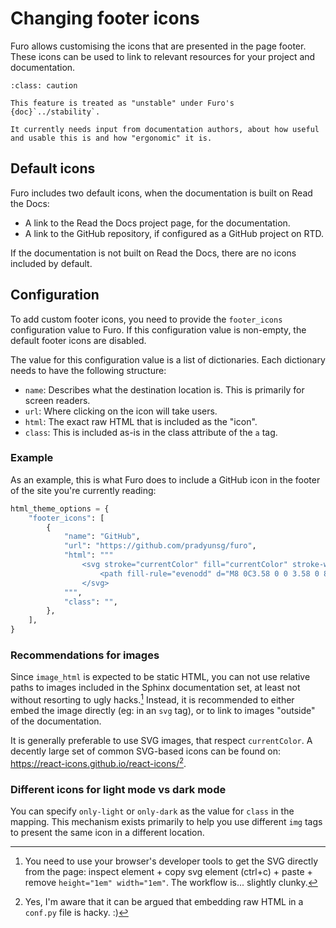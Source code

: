 # Changing footer icons

Furo allows customising the icons that are presented in the page footer. These icons can be used to link to relevant resources for your project and documentation.

```{admonition} Unstable, seeking feedback
:class: caution

This feature is treated as "unstable" under Furo's {doc}`../stability`.

It currently needs input from documentation authors, about how useful and usable this is and how "ergonomic" it is.
```

## Default icons

Furo includes two default icons, when the documentation is built on Read the Docs:

- A link to the Read the Docs project page, for the documentation.
- A link to the GitHub repository, if configured as a GitHub project on RTD.

If the documentation is not built on Read the Docs, there are no icons included by default.

## Configuration

To add custom footer icons, you need to provide the `footer_icons` configuration value to Furo. If this configuration value is non-empty, the default footer icons are disabled.

The value for this configuration value is a list of dictionaries. Each dictionary needs to have the following structure:

- `name`: Describes what the destination location is. This is primarily for screen readers.
- `url`: Where clicking on the icon will take users.
- `html`: The exact raw HTML that is included as the "icon".
- `class`: This is included as-is in the class attribute of the `a` tag.

### Example

As an example, this is what Furo does to include a GitHub icon in the footer of the site you're currently reading:

```python
html_theme_options = {
    "footer_icons": [
        {
            "name": "GitHub",
            "url": "https://github.com/pradyunsg/furo",
            "html": """
                <svg stroke="currentColor" fill="currentColor" stroke-width="0" viewBox="0 0 16 16">
                    <path fill-rule="evenodd" d="M8 0C3.58 0 0 3.58 0 8c0 3.54 2.29 6.53 5.47 7.59.4.07.55-.17.55-.38 0-.19-.01-.82-.01-1.49-2.01.37-2.53-.49-2.69-.94-.09-.23-.48-.94-.82-1.13-.28-.15-.68-.52-.01-.53.63-.01 1.08.58 1.23.82.72 1.21 1.87.87 2.33.66.07-.52.28-.87.51-1.07-1.78-.2-3.64-.89-3.64-3.95 0-.87.31-1.59.82-2.15-.08-.2-.36-1.02.08-2.12 0 0 .67-.21 2.2.82.64-.18 1.32-.27 2-.27.68 0 1.36.09 2 .27 1.53-1.04 2.2-.82 2.2-.82.44 1.1.16 1.92.08 2.12.51.56.82 1.27.82 2.15 0 3.07-1.87 3.75-3.65 3.95.29.25.54.73.54 1.48 0 1.07-.01 1.93-.01 2.2 0 .21.15.46.55.38A8.013 8.013 0 0 0 16 8c0-4.42-3.58-8-8-8z"></path>
                </svg>
            """,
            "class": "",
        },
    ],
}
```

### Recommendations for images

Since `image_html` is expected to be static HTML, you can not use relative paths to images included in the Sphinx documentation set, at least not without resorting to ugly hacks.[^1] Instead, it is recommended to either embed the image directly (eg: in an `svg` tag), or to link to images "outside" of the documentation.

It is generally preferable to use SVG images, that respect `currentColor`. A decently large set of common SVG-based icons can be found on: <https://react-icons.github.io/react-icons/>[^2].

### Different icons for light mode vs dark mode

You can specify `only-light` or `only-dark` as the value for `class` in the mapping. This mechanism exists primarily to help you use different `img` tags to present the same icon in a different location.

[^1]: You need to use your browser's developer tools to get the SVG directly from the page: inspect element + copy svg element (ctrl+c) + paste + remove `height="1em" width="1em"`. The workflow is... slightly clunky.
[^2]: Yes, I'm aware that it can be argued that embedding raw HTML in a `conf.py` file is hacky. :)
